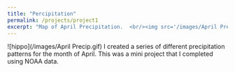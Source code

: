 ```yaml
---
title: "Percipitation"
permalink: /projects/project1
excerpt: "Map of April Precipitation.  <br/><img src='/images/April Precip.gif'>"
---
```


![hippo](/images/April Precip.gif)
I created a series of different precipitation patterns for the month of April. This was a mini project that I completed using NOAA data.


